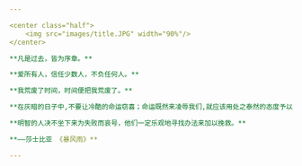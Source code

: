 ```yaml
---

<center class="half"> 
    <img src="images/title.JPG" width="90%"/>
</center>

**凡是过去，皆为序章。**

**爱所有人，信任少数人，不负任何人。**

**我荒废了时间，时间便把我荒废了。**

**在灰暗的日子中,不要让冷酷的命运窃喜；命运既然来凌辱我们,就应该用处之泰然的态度予以报复。**

**明智的人决不坐下来为失败而哀号，他们一定乐观地寻找办法来加以挽救。**

**——莎士比亚 《暴风雨》**

---
```


<!--
**ZYBO-o/ZYBO-o** is a ✨ _special_ ✨ repository because its `README.md` (this file) appears on your GitHub profile.

Here are some ideas to get you started:

- 🔭 I’m currently working on ...
- 🌱 I’m currently learning ...
- 👯 I’m looking to collaborate on ...
- 🤔 I’m looking for help with ...
- 💬 Ask me about ...
- 📫 How to reach me: ...
- 😄 Pronouns: ...
- ⚡ Fun fact: ...
-->

